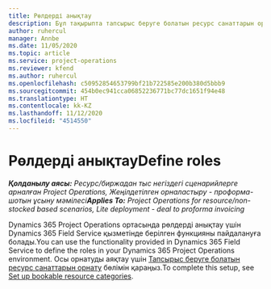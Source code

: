 ```yaml
---
title: Рөлдерді анықтау
description: Бұл тақырыпта тапсырыс беруге болатын ресурс санаттарын орнату туралы ақпаратқа сілтеме берілген.
author: ruhercul
manager: Annbe
ms.date: 11/05/2020
ms.topic: article
ms.service: project-operations
ms.reviewer: kfend
ms.author: ruhercul
ms.openlocfilehash: c50952854653799bf21b722585e200b380d5bbb9
ms.sourcegitcommit: 454b0ec941cca06852236771bc77dc1651f94e48
ms.translationtype: HT
ms.contentlocale: kk-KZ
ms.lasthandoff: 11/12/2020
ms.locfileid: "4514550"
---
```

# <a name="define-roles"></a><span data-ttu-id="dbe90-103">Рөлдерді анықтау</span><span class="sxs-lookup"><span data-stu-id="dbe90-103">Define roles</span></span>

<span data-ttu-id="dbe90-104">_**Қолданылу аясы:** Ресурс/биржадан тыс негіздегі сценарийлерге арналған Project Operations, Жеңілдетілген орналастыру - проформа-шотын ұсыну мәмілесі_</span><span class="sxs-lookup"><span data-stu-id="dbe90-104">_**Applies To:** Project Operations for resource/non-stocked based scenarios, Lite deployment - deal to proforma invoicing_</span></span>

<span data-ttu-id="dbe90-105">Dynamics 365 Project Operations ортасында рөлдерді анықтау үшін Dynamics 365 Field Service қызметінде берілген функцияны пайдалануға болады.</span><span class="sxs-lookup"><span data-stu-id="dbe90-105">You can use the functionality provided in Dynamics 365 Field Service to define the roles in your Dynamics 365 Project Operations environment.</span></span> <span data-ttu-id="dbe90-106">Осы орнатуды аяқтау үшін [Тапсырыс беруге болатын ресурс санаттарын орнату](https://docs.microsoft.com/dynamics365/field-service/set-up-bookable-resource-categories) бөлімін қараңыз.</span><span class="sxs-lookup"><span data-stu-id="dbe90-106">To complete this setup, see [Set up bookable resource categories](https://docs.microsoft.com/dynamics365/field-service/set-up-bookable-resource-categories).</span></span>
